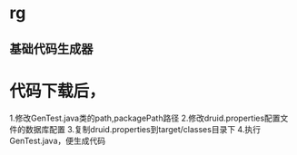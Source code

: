 # rg
## 基础代码生成器

# 代码下载后，
 1.修改GenTest.java类的path,packagePath路径
 2.修改druid.properties配置文件的数据库配置
 3.复制druid.properties到target/classes目录下
 4.执行GenTest.java，便生成代码
